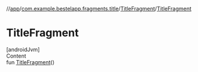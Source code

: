 //[app](../../index.md)/[com.example.bestelapp.fragments.title](../index.md)/[TitleFragment](index.md)/[TitleFragment](-title-fragment.md)



# TitleFragment  
[androidJvm]  
Content  
fun [TitleFragment](-title-fragment.md)()  



